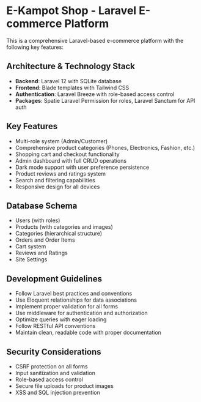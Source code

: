 <!-- Use this file to provide workspace-specific custom instructions to Copilot. For more details, visit https://code.visualstudio.com/docs/copilot/copilot-customization#_use-a-githubcopilotinstructionsmd-file -->

# E-Kampot Shop - Laravel E-commerce Platform

This is a comprehensive Laravel-based e-commerce platform with the following key features:

## Architecture & Technology Stack
- **Backend**: Laravel 12 with SQLite database
- **Frontend**: Blade templates with Tailwind CSS
- **Authentication**: Laravel Breeze with role-based access control
- **Packages**: Spatie Laravel Permission for roles, Laravel Sanctum for API auth

## Key Features
- Multi-role system (Admin/Customer)
- Comprehensive product categories (Phones, Electronics, Fashion, etc.)
- Shopping cart and checkout functionality
- Admin dashboard with full CRUD operations
- Dark mode support with user preference persistence
- Product reviews and ratings system
- Search and filtering capabilities
- Responsive design for all devices

## Database Schema
- Users (with roles)
- Products (with categories and images)
- Categories (hierarchical structure)
- Orders and Order Items
- Cart system
- Reviews and Ratings
- Site Settings

## Development Guidelines
- Follow Laravel best practices and conventions
- Use Eloquent relationships for data associations
- Implement proper validation for all forms
- Use middleware for authentication and authorization
- Optimize queries with eager loading
- Follow RESTful API conventions
- Maintain clean, readable code with proper documentation

## Security Considerations
- CSRF protection on all forms
- Input sanitization and validation
- Role-based access control
- Secure file uploads for product images
- XSS and SQL injection prevention
